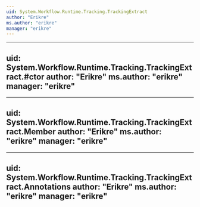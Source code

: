 ```yaml
---
uid: System.Workflow.Runtime.Tracking.TrackingExtract
author: "Erikre"
ms.author: "erikre"
manager: "erikre"
---
```


---
uid: System.Workflow.Runtime.Tracking.TrackingExtract.#ctor
author: "Erikre"
ms.author: "erikre"
manager: "erikre"
---

---
uid: System.Workflow.Runtime.Tracking.TrackingExtract.Member
author: "Erikre"
ms.author: "erikre"
manager: "erikre"
---

---
uid: System.Workflow.Runtime.Tracking.TrackingExtract.Annotations
author: "Erikre"
ms.author: "erikre"
manager: "erikre"
---
